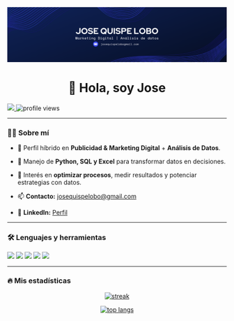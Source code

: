 <div align="center">
  <img src="https://github.com/joselobo-24/joselobo-24/blob/main/banner.png" width="800"/>
</div>
  <h1 align="center">👋 Hola, soy Jose</h1>

  <a href="http://www.linkedin.com/in/jose-quispe-lobo-557450210">
    <img src="https://img.shields.io/badge/LinkedIn-Jose%20Quispe%20Lobo-0077B5?style=for-the-badge&logo=linkedin&logoColor=white" />
  </a>
  <img src="https://komarev.com/ghpvc/?username=joselobo-24&color=blueviolet&style=flat-square" alt="profile views"/>
</div>

---

### :man_technologist: Sobre mí
- 🎯 Perfil híbrido en **Publicidad & Marketing Digital** + **Análisis de Datos**.  
- 🐍 Manejo de **Python, SQL y Excel** para transformar datos en decisiones.  
- 🚀 Interés en **optimizar procesos**, medir resultados y potenciar estrategias con datos.

- :mailbox: **Contacto:** josequispelobo@gmail.com  
- 🔗 **LinkedIn:** [Perfil](http://www.linkedin.com/in/jose-quispe-lobo-557450210)

---

### 🛠️ Lenguajes y herramientas
<!-- Opción A: Badges con Shields -->
<p>
  <img src="https://img.shields.io/badge/Python-3776AB?logo=python&logoColor=white&labelColor=101010" />
  <img src="https://img.shields.io/badge/Excel-217346?logo=microsoft-excel&logoColor=white&labelColor=101010" />
  <img src="https://img.shields.io/badge/SQLite-003B57?logo=sqlite&logoColor=white&labelColor=101010" />
  <img src="https://img.shields.io/badge/Power%20BI-F2C811?logo=powerbi&logoColor=000000&labelColor=101010" />
  <img src="https://img.shields.io/badge/Power%20Query-217346?logo=microsoft-excel&logoColor=white&labelColor=101010" />
</p>

<!-- Opción B: Skillicons (si quieres, puedes usar esta línea en lugar de los badges de arriba)
[![My Skills](https://skillicons.dev/icons?i=python,sqlite&theme=light)](https://skillicons.dev)
-->

---

### :fire: Mis estadísticas
<p align="center">
  <a href="https://github.com/joselobo-24">
    <img height="180" src="https://github-readme-streak-stats.herokuapp.com?user=joselobo-24&theme=dark&background=000000" alt="streak"/>
  </a>
</p>

<p align="center">
  <a href="https://github.com/joselobo-24">
    <img height="180" src="https://github-readme-stats.vercel.app/api/top-langs/?username=joselobo-24&layout=compact&theme=vision-friendly-dark" alt="top langs"/>
  </a>
</p>
